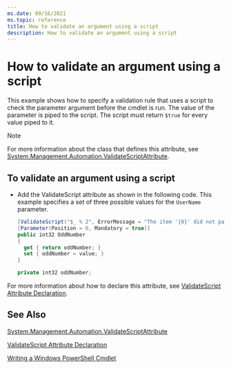 ```yaml
---
ms.date: 09/16/2021
ms.topic: reference
title: How to validate an argument using a script
description: How to validate an argument using a script
---
```

# How to validate an argument using a script

This example shows how to specify a validation rule that uses a script to check the parameter
argument before the cmdlet is run. The value of the parameter is piped to the script. The script
must return `$true` for every value piped to it.

> [!NOTE]
> For more information about the class that defines this attribute, see
> [System.Management.Automation.ValidateScriptAttribute](/dotnet/api/System.Management.Automation.ValidateScriptAttribute).

## To validate an argument using a script

- Add the ValidateScript attribute as shown in the following code. This example specifies a set of
  three possible values for the `UserName` parameter.

   ```csharp
   [ValidateScript("$_ % 2", ErrorMessage = "The item '{0}' did not pass validation of script '{1}'")]
   [Parameter(Position = 0, Mandatory = true)]
   public int32 OddNumber
   {
     get { return oddNumber; }
     set { oddNumber = value; }
   }

   private int32 oddNumber;
   ```

For more information about how to declare this attribute, see
[ValidateScript Attribute Declaration](./ValidateScript-attribute-declaration.md).

## See Also

[System.Management.Automation.ValidateScriptAttribute](/dotnet/api/System.Management.Automation.ValidateScriptAttribute)

[ValidateScript Attribute Declaration](./ValidateScript-attribute-declaration.md)

[Writing a Windows PowerShell Cmdlet](./writing-a-windows-powershell-cmdlet.md)
